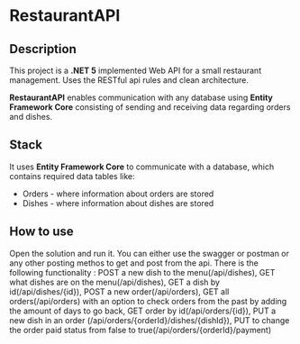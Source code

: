 # RestaurantAPI

## Description
This project is a **.NET 5** implemented Web API for a small restaurant management.
Uses the RESTful api rules and clean architecture.

**RestaurantAPI** enables communication with any database using **Entity Framework Core** consisting of sending and receiving data regarding orders and dishes.


## Stack
It uses **Entity Framework Core** to communicate with a database, which contains required data tables like:
* Orders - where information about orders are stored 
* Dishes -  where information about dishes are stored

## How to use
Open the solution and run it.
You can either use the swagger or postman or any other posting methos to get and post from the api.
There is the following functionality :
POST a new dish to the menu(/api/dishes), 
GET what dishes are on the menu(/api/dishes), 
GET a dish by id(/api/dishes/{id}), 
POST a new order(/api/orders), 
GET all orders(/api/orders) with an option to check orders from the past by adding the amount of days to go back, 
GET order by id(/api/orders/{id}), 
PUT a new dish in an order (/api/orders/{orderId}/dishes/{dishId}),
PUT to change the order paid status from false to true(/api/orders/{orderId}/payment)

